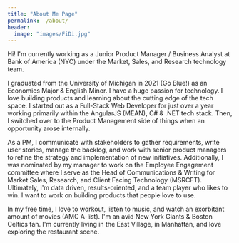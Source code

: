 ```yaml
---
title: "About Me Page"
permalink:  /about/
header:
  image: "images/FiDi.jpg"
---
```

Hi! I'm currently working as a Junior Product Manager / Business Analyst at Bank of America (NYC) under the Market, Sales, and Research technology team.

I graduated from the University of Michigan in 2021 (Go Blue!) as an Economics Major & English Minor. I have a huge passion for technology. I love building products and learning about the cutting edge of the tech space. I started out as a Full-Stack Web Developer for just over a year working primarily within the AngularJS (MEAN), C# & .NET tech stack. Then, I switched over to the Product Management side of things when an opportunity arose internally. 

As a PM, I  communicate with stakeholders to gather requirements, write user stories, manage the backlog, and work with senior product managers to refine the strategy and implementation of new initiatives. Additionally, I was nominated by my manager to work on the Employee Engagement committee where I serve as the Head of Communications & Writing for Market Sales, Research, and Client Facing Technology (MSRCFT). Ultimately, I'm data driven, results-oriented, and a team player who likes to win. I want to work on building products that people love to use.

In my free time, I love to workout, listen to music, and watch an exorbitant amount of movies (AMC A-list). I'm an avid New York Giants & Boston Celtics fan. I'm currently living in the East Village, in Manhattan, and love exploring the restaurant scene.
